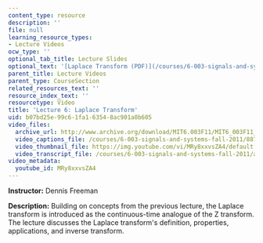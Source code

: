 ```yaml
---
content_type: resource
description: ''
file: null
learning_resource_types:
- Lecture Videos
ocw_type: ''
optional_tab_title: Lecture Slides
optional_text: '[Laplace Transform (PDF)](/courses/6-003-signals-and-systems-fall-2011/resources/mit6_003f11_lec06)'
parent_title: Lecture Videos
parent_type: CourseSection
related_resources_text: ''
resource_index_text: ''
resourcetype: Video
title: 'Lecture 6: Laplace Transform'
uid: b07bd25e-99c6-1fa1-6354-8ac901a0b605
video_files:
  archive_url: http://www.archive.org/download/MIT6.003F11/MIT6_003F11_lec06_300k.mp4
  video_captions_file: /courses/6-003-signals-and-systems-fall-2011/88768e04b169577e90cfc346369b0994_MRy8xxvsZA4.vtt
  video_thumbnail_file: https://img.youtube.com/vi/MRy8xxvsZA4/default.jpg
  video_transcript_file: /courses/6-003-signals-and-systems-fall-2011/adfeeefadde13d524dcd075e65a4be0b_MRy8xxvsZA4.pdf
video_metadata:
  youtube_id: MRy8xxvsZA4
---
```


**Instructor:** Dennis Freeman

**Description:** Building on concepts from the previous lecture, the Laplace transform is introduced as the continuous-time analogue of the Z transform. The lecture discusses the Laplace transform's definition, properties, applications, and inverse transform.